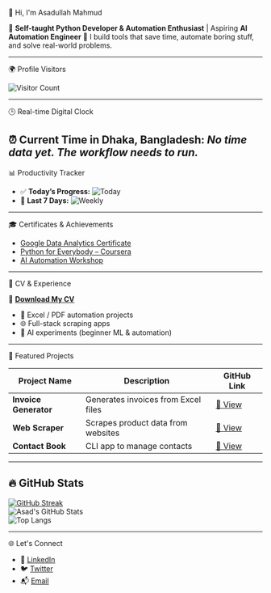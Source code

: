  👋 Hi, I'm Asadullah Mahmud

🎯 **Self-taught Python Developer & Automation Enthusiast** | Aspiring **AI Automation Engineer** 
🚀 I build tools that save time, automate boring stuff, and solve real-world problems.

---

 🌍 Profile Visitors

![Visitor Count](https://komarev.com/ghpvc/?username=asadnexus&label=Visitors&color=blue&style=flat-square)

---

 🕒 Real-time Digital Clock

⏰ **Current Time in Dhaka, Bangladesh:**
*No time data yet. The workflow needs to run.*
---

 📊 Productivity Tracker

- ✅ **Today’s Progress:** ![Today](https://img.shields.io/endpoint?url=https://raw.githubusercontent.com/asadnexus/asadnexus/main/.github/today.json)
- 📅 **Last 7 Days:** ![Weekly](https://img.shields.io/endpoint?url=https://raw.githubusercontent.com/asadnexus/asadnexus/main/.github/week.json)

---

 🎓 Certificates & Achievements

- [Google Data Analytics Certificate](https://your-certificate-link.com)
- [Python for Everybody – Coursera](https://your-certificate-link.com)
- [AI Automation Workshop](https://your-certificate-link.com)

---

 📄 CV & Experience

📌 **[Download My CV](https://drive.google.com/file/d/1lrVK44NBYWK8bt6qYaiiWbhdVXmZS541/view?usp=drivesdk)**
- 📝 Excel / PDF automation projects
- 🌐 Full-stack scraping apps
- 🤖 AI experiments (beginner ML & automation)

---

 🚀 Featured Projects

| Project Name          | Description                                 | GitHub Link                                                 |
| ----------------------| ------------------------------------------- | ----------------------------------------------------------- |
| **Invoice Generator** | Generates invoices from Excel files          | [🔗 View](https://github.com/asad-ai-dev/invoice-generator) |
| **Web Scraper** | Scrapes product data from websites           | [🔗 View](https://github.com/asad-ai-dev/web-scraper)       |
| **Contact Book** | CLI app to manage contacts                   | [🔗 View](https://github.com/asad-ai-dev/contact-book)      |

---

## 🔥 GitHub Stats

[![GitHub Streak](https://streak-stats.demolab.com/?user=asadnexus&theme=radical&border_radius=10)](https://git.io/streak-stats)  
![Asad's GitHub Stats](https://github-readme-stats.vercel.app/api?username=asadnexus&show_icons=true&theme=radical)  
![Top Langs](https://github-readme-stats.vercel.app/api/top-langs/?username=asadnexus&layout=compact&theme=radical)

---

 🌐 Let's Connect

- 🔗 [LinkedIn](https://linkedin.com/in/asadnexus)
- 🐦 [Twitter](https://twitter.com/asadnexus37)
- 📬 [Email](mailto:asadullahmahmud2004@outlook.com)
